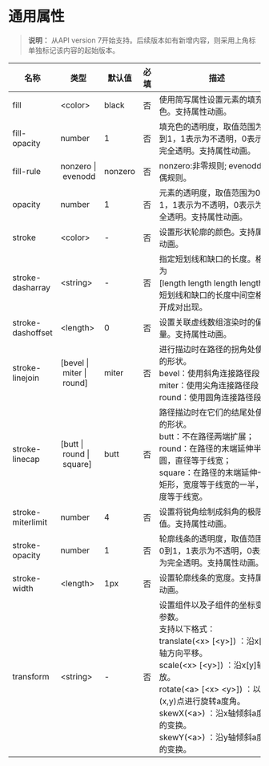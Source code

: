 # 通用属性

>  **说明：**
> 从API version 7开始支持。后续版本如有新增内容，则采用上角标单独标记该内容的起始版本。


| 名称 | 类型 | 默认值 | 必填 | 描述 |
| -------- | -------- | -------- | -------- | -------- |
| fill | &lt;color&gt; | black | 否 | 使用简写属性设置元素的填充色。支持属性动画。 |
| fill-opacity | number | 1 | 否 | 填充色的透明度，取值范围为0到1，1表示为不透明，0表示为完全透明。支持属性动画。 |
| fill-rule | nonzero&nbsp;\|&nbsp;evenodd | nonzero | 否 | nonzero:非零规则;&nbsp;evenodd:奇偶规则。 |
| opacity | number | 1 | 否 | 元素的透明度，取值范围为0到1，1表示为不透明，0表示为完全透明。支持属性动画。 |
| stroke | &lt;color&gt; | - | 否 | 设置形状轮廓的颜色。支持属性动画。 |
| stroke-dasharray | &lt;string&gt; | - | 否 | 指定短划线和缺口的长度。格式为[length&nbsp;length&nbsp;length&nbsp;length]，短划线和缺口的长度中间空格隔开成对出现。 |
| stroke-dashoffset | &lt;length&gt; | 0 | 否 | 设置关联虚线数组渲染时的偏移量。支持属性动画。 |
| stroke-linejoin | [bevel&nbsp;\|&nbsp;miter&nbsp;\|&nbsp;round] | miter | 否 | 进行描边时在路径的拐角处使用的形状。<br/>bevel：使用斜角连接路径段；<br/>miter：使用尖角连接路径段；<br/>round：使用圆角连接路径段。 |
| stroke-linecap | [butt&nbsp;\|&nbsp;round&nbsp;\|&nbsp;square] | butt | 否 | 路径描边时在它们的结尾处使用的形状。<br/>butt：不在路径两端扩展；<br/>round：在路径的末端延伸半个圆，直径等于线宽；<br/>square：在路径的末端延伸一个矩形，宽度等于线宽的一半，高度等于线宽。 |
| stroke-miterlimit | number | 4 | 否 | 设置将锐角绘制成斜角的极限值。支持属性动画。 |
| stroke-opacity | number | 1 | 否 | 轮廓线条的透明度，取值范围为0到1，1表示为不透明，0表示为完全透明。支持属性动画。 |
| stroke-width | &lt;length&gt; | 1px | 否 | 设置轮廓线条的宽度。支持属性动画。 |
| transform | &lt;string&gt; | - | 否 | 设置组件以及子组件的坐标变换参数。<br/>支持以下格式：<br/>translate(&lt;x&gt;&nbsp;[&lt;y&gt;])&nbsp;：沿x[y]轴方向平移。<br/>scale(&lt;x&gt;&nbsp;[&lt;y&gt;])&nbsp;：沿x[y]轴缩放。<br/>rotate(&lt;a&gt;&nbsp;[&lt;x&gt;&nbsp;&lt;y&gt;])&nbsp;：以(x,y)点进行旋转a度角。<br/>skewX(&lt;a&gt;)&nbsp;：沿x轴倾斜a度角的变换。<br/>skewY(&lt;a&gt;)&nbsp;：沿y轴倾斜a度角的变换。 |
